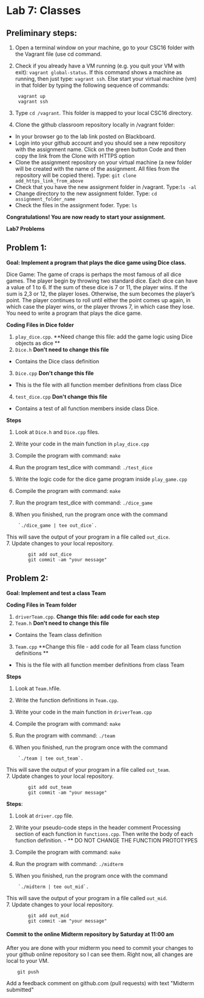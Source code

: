 # Lab 7: Classes

## Preliminary steps: 

1. Open a terminal window on your machine, go to your CSC16 folder with the Vagrant file (use cd command.
2. Check if you already have a VM running (e.g. you quit your VM with exit): `vagrant global-status`. If this command shows a machine as running, then just type: `vagrant ssh`. Else start your virtual machine (vm) in that folder by typing the following sequence of commands: 

		vagrant up
		vagrant ssh 

2. Type `cd /vagrant`. This folder is mapped to your local CSC16 directory.

3. Clone the github classroom repository locally in /vagrant folder:
	
  - In your browser go to the lab link posted on Blackboard.
  - Login into your github account and you should see a new repository with 
the assignment name. Click on the green button Code and then copy the link from the Clone with HTTPS option
  - Clone the assignment repository on your virtual machine (a new folder will be created with the name of the assignment. All files from the repository will be copied there). Type: `git clone add_https_link_from_above`
  - Check that you have the new assignment folder in /vagrant. Type:`ls -al`
  - Change directory to the new assignment folder. Type: `cd assignment_folder_name`
  - Check the files in the assignment foder. Type: `ls`
		
**Congratulations! You are now ready to start your assignment.**


**Lab7 Problems**

## Problem 1:

**Goal: Implement a program that plays the dice game using Dice class.**

Dice Game: The game of craps is perhaps the most famous of all dice games. The player begin by throwing two standard dice. Each dice can have a value of 1 to 6. If the sum of these dice is 7 or 11, the player wins. If the sum is 2,3 or 12, the player loses. Otherwise, the sum becomes the player’s point. The player continues to roll until either the point comes up again, in which case the player wins, or the player throws 7, in which case they lose. You need to write a program that plays the dice game.

**Coding Files in Dice folder** 

1. `play_dice.cpp`. **Need change this file: add the game logic using Dice objects as dice **
2. `Dice.h` **Don't need to change this file**
  - Contains the Dice class definition
3. `Dice.cpp` **Don't change this file**
  - This is the file with all function member definitions from class Dice
4. `test_dice.cpp` **Don't change this file**
  - Contains a test of all function members inside class Dice. 

**Steps** 
1. Look at `Dice.h` and `Dice.cpp` files. 
3. Write your code in the main function in `play_dice.cpp`
4. Compile the program with command: `make`
5. Run the program test_dice with command: `./test_dice`
6. Write the logic code for the dice game program inside `play_game.cpp`
7. Compile the program with command: `make`
8. Run the program test_dice with command: `./dice_game`
6. When you finished, run the program once with the command 

		`./dice_game | tee out_dice`. 
This will save the output of your program in a file called `out_dice`.  
7. Update changes to your local repository. 
			
			git add out_dice
			git commit -am "your message"

## Problem 2:

**Goal: Implement and test a class Team**

**Coding Files in Team folder** 

1. `driverTeam.cpp`. **Change this file: add code for each step**
2. `Team.h` **Don't need to change this file**
  - Contains the Team class definition
3. `Team.cpp` **Change this file - add code for all Team class function definitions **
  - This is the file with all function member definitions from class Team

**Steps** 
1. Look at `Team.h`file.
2. Write the function definitions in `Team.cpp`.
3. Write your code in the main function in `driverTeam.cpp`
4. Compile the program with command: `make`
5. Run the program with command: `./team`
6. When you finished, run the program once with the command 

		`./team | tee out_team`. 
This will save the output of your program in a file called `out_team`.  
7. Update changes to your local repository. 
			
			git add out_team
			git commit -am "your message"
  
**Steps**:
1. Look at `driver.cpp` file. 
3. Write your pseudo-code steps in the header comment Processing section of each function in `functions.cpp`. Then write the body of each function definition. - ** DO NOT CHANGE THE FUNCTION PROTOTYPES
4. Compile the program with command: `make`
5. Run the program with command: `./midterm`
6. When you finished, run the program once with the command 

		`./midterm | tee out_mid`. 
This will save the output of your program in a file called `out_mid`.  
7. Update changes to your local repository. 
			
			git add out_mid
			git commit -am "your message"

#### Commit to the online Midterm repository by Saturday at 11:00 am

After you are done with your midterm you need to commit your changes to your github online repository so I can see them. Right now, all changes are local to your VM. 
	
		git push

Add a feedback comment on github.com (pull requests) with text "Midterm submitted"




